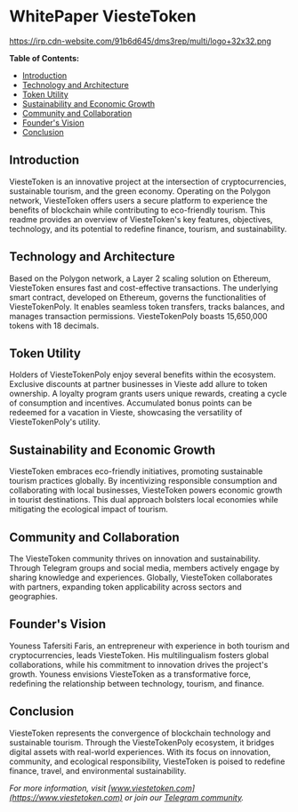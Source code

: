 # WhitePaper ViesteToken

https://irp.cdn-website.com/91b6d645/dms3rep/multi/logo+32x32.png

**Table of Contents:**
- [Introduction](#introduction)
- [Technology and Architecture](#technology-and-architecture)
- [Token Utility](#token-utility)
- [Sustainability and Economic Growth](#sustainability-and-economic-growth)
- [Community and Collaboration](#community-and-collaboration)
- [Founder's Vision](#founders-vision)
- [Conclusion](#conclusion)

## Introduction

ViesteToken is an innovative project at the intersection of cryptocurrencies, sustainable tourism, and the green economy. Operating on the Polygon network, ViesteToken offers users a secure platform to experience the benefits of blockchain while contributing to eco-friendly tourism. This readme provides an overview of ViesteToken's key features, objectives, technology, and its potential to redefine finance, tourism, and sustainability.

## Technology and Architecture

Based on the Polygon network, a Layer 2 scaling solution on Ethereum, ViesteToken ensures fast and cost-effective transactions. The underlying smart contract, developed on Ethereum, governs the functionalities of ViesteTokenPoly. It enables seamless token transfers, tracks balances, and manages transaction permissions. ViesteTokenPoly boasts 15,650,000 tokens with 18 decimals.

## Token Utility

Holders of ViesteTokenPoly enjoy several benefits within the ecosystem. Exclusive discounts at partner businesses in Vieste add allure to token ownership. A loyalty program grants users unique rewards, creating a cycle of consumption and incentives. Accumulated bonus points can be redeemed for a vacation in Vieste, showcasing the versatility of ViesteTokenPoly's utility.

## Sustainability and Economic Growth

ViesteToken embraces eco-friendly initiatives, promoting sustainable tourism practices globally. By incentivizing responsible consumption and collaborating with local businesses, ViesteToken powers economic growth in tourist destinations. This dual approach bolsters local economies while mitigating the ecological impact of tourism.

## Community and Collaboration

The ViesteToken community thrives on innovation and sustainability. Through Telegram groups and social media, members actively engage by sharing knowledge and experiences. Globally, ViesteToken collaborates with partners, expanding token applicability across sectors and geographies.

## Founder's Vision

Youness Tafersiti Faris, an entrepreneur with experience in both tourism and cryptocurrencies, leads ViesteToken. His multilingualism fosters global collaborations, while his commitment to innovation drives the project's growth. Youness envisions ViesteToken as a transformative force, redefining the relationship between technology, tourism, and finance.

## Conclusion

ViesteToken represents the convergence of blockchain technology and sustainable tourism. Through the ViesteTokenPoly ecosystem, it bridges digital assets with real-world experiences. With its focus on innovation, community, and ecological responsibility, ViesteToken is poised to redefine finance, travel, and environmental sustainability.

*For more information, visit [www.viestetoken.com](https://www.viestetoken.com) or join our [Telegram community](https://t.me/viestecommunity).*
